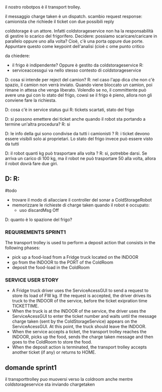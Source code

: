 il nostro robotpos è il transport trolley.

il messaggio charge taken è un dispatch.
scambio request response: camionista che richiede il ticket con due possibili reply

coldstorage è un attore. Infatti coldstorageservice non ha la responsabilità di gestire lo scarico del frigorifero. Decidere: possiamo scaricare/caricare in parallelo oppure uno alla volta? Cioè, c'è una porta oppure due porte. Appuntare questo come keypoint dell'analisi (cioè c ome punto critico

da chiedere:
- il frigo è indipendente? Oppure è gestito da coldstorageservice
R: 
- serviceaccessgui va nello stesso contesto di coldstorageservice

D: cosa si intende per reject del camion?
R: nel caso l'app dica che non c'è spazio, il camion non verrà inviato. Quando viene bloccato un camion, poi rimane in attesa che venga liberato. Volendlo se no, il committente può avere una gui con lo stato del frigo, cowsì se il frigo è pieno, allora non gli conviene fare la richiesta.

D: cosa c'è in service status gui
R: tickets scartati, stato del frigo

D: si possono emettere dei ticket anche quando il robot sta portando a termine un'altra procedura?
R: si

D: le info della gui sono condivise da tutti i camionisti ?
R: i ticket devono essere visibili solo ai proprietari. Lo stato del frigo invece può essere visto da tutti

D: il robot quanti kg può trasportare alla volta ?
R: si, potrebbe darsi. Se arriva un carico di 100 kg, ma il robot ne può trasportare 50 alla volta, allora il robot dovrà fare due giri.

D: 
R:
-

#todo
- trovare il modo di allacciare il controller del sonar a ColdStorageRobot
- memorizzare le richieste di charge taken quando il robot è occupato: 
	- uso discardMsg Off 

D: quanto è lo spazione del frigo?
### REQUIREMENTS SPRINT1
The transport trolley is used to perform a deposit action that consists in the following phases:
- pick up a food-load from a Fridge truck located on the INDOOR
- go from the INDOOR to the PORT of the ColdRoom
- deposit the food-load in the ColdRoom
### SERVICE USER STORY
- A Fridge truck driver uses the ServiceAcessGUI to send a request to store its load of FW kg. If the request is accepted, the driver drives its truck to the INDOOR of the service, before the ticket exipration time TICKETTIME.
- When the truck is at the INDOOR of the service, the driver uses the ServiceAcessGUI to enter the ticket number and waits until the message charge taken (sent by the ColdStorageService) appears on the ServiceAcessGUI. At this  point, the truck should leave the INDOOR.
- When the service accepts a ticket, the transport trolley reaches the INDOOR, picks up the food, sends the charge taken message and then goes to the ColdRoom to store the food.
- When the deposit action is terminated, the transport trolley accepts another ticket (if any) or returns to HOME.

## domande sprint1
il transporttrolley puo muoversi verso la coldroom anche mentre coldstorageservice sta inviando chargetaken
